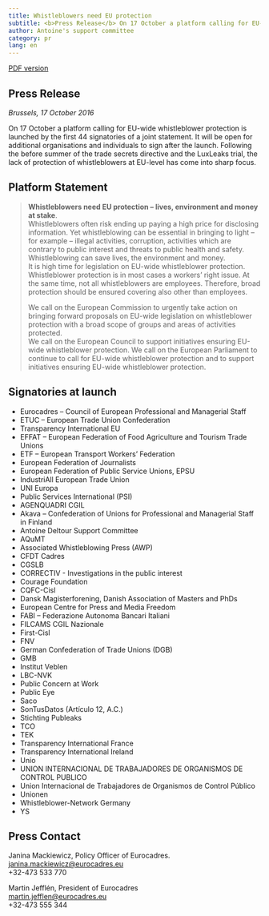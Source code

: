 ```yaml
---
title: Whistleblowers need EU protection
subtitle: <b>Press Release</b> On 17 October a platform calling for EU-wide whistleblower protection is launched by the first 44 signatories of a joint statement.
author: Antoine's support committee
category: pr
lang: en
---
```


<a href="/docs/pr/2016-10-17-pr-whistleblowerprotection-EN.pdf"><i class="fa fa-file-pdf-o"></i> <span>PDF version</span></a>

## Press Release

_Brussels, 17 October 2016_

On 17 October a platform calling for EU-wide whistleblower protection is launched by the first 44 signatories of a joint statement. It will be open for additional organisations and individuals to sign after the launch. Following the before summer of the trade secrets directive and the LuxLeaks trial, the lack of protection of whistleblowers at EU-level has come into sharp focus.
 
## Platform Statement

> **Whistleblowers need EU protection – lives, environment and money at stake**.  
> Whistleblowers often risk ending up paying a high price for disclosing information. Yet whistleblowing can be essential in bringing to light – for example – illegal activities, corruption, activities which are contrary to public interest and threats to public health and safety. Whistleblowing can save lives, the environment and money.  
> It is high time for legislation on EU-wide whistleblower protection.  
> Whistleblower protection is in most cases a workers’ right issue. At the same time, not all whistleblowers are employees. Therefore, broad protection should be ensured covering also other than employees.
> 
> We call on the European Commission to urgently take action on bringing forward proposals on EU-wide legislation on whistleblower protection with a broad scope of groups and areas of activities protected.  
> We call on the European Council to support initiatives ensuring EU-wide whistleblower protection.
> We call on the European Parliament to continue to call for EU-wide whistleblower protection and to support initiatives ensuring EU-wide whistleblower protection.

## Signatories at launch

  * Eurocadres – Council of European Professional and Managerial Staff
  * ETUC – European Trade Union Confederation
  * Transparency International EU
  * EFFAT – European Federation of Food Agriculture and Tourism Trade Unions
  * ETF – European Transport Workers’ Federation
  * European Federation of Journalists
  * European Federation of Public Service Unions, EPSU
  * IndustriAll European Trade Union
  * UNI Europa
  * Public Services International (PSI)
  * AGENQUADRI CGIL
  * Akava – Confederation of Unions for Professional and Managerial Staff in Finland
  * Antoine Deltour Support Committee
  * AQuMT
  * Associated Whistleblowing Press (AWP)
  * CFDT Cadres
  * CGSLB
  * CORRECTIV - Investigations in the public interest
  * Courage Foundation
  * CQFC-Cisl
  * Dansk Magisterforening, Danish Association of Masters and PhDs
  * European Centre for Press and Media Freedom
  * FABI – Federazione Autonoma Bancari Italiani
  * FILCAMS CGIL Nazionale
  * First-Cisl
  * FNV
  * German Confederation of Trade Unions (DGB)
  * GMB
  * Institut Veblen
  * LBC-NVK
  * Public Concern at Work
  * Public Eye
  * Saco
  * SonTusDatos (Artículo 12, A.C.)
  * Stichting Publeaks
  * TCO
  * TEK
  * Transparency International France
  * Transparency International Ireland
  * Unio
  * UNION INTERNACIONAL DE TRABAJADORES DE ORGANISMOS DE CONTROL PUBLICO
  * Union Internacional de Trabajadores de Organismos de Control Público
  * Unionen
  * Whistleblower-Network Germany
  * YS

## Press Contact

Janina Mackiewicz, Policy Officer of Eurocadres.  
janina.mackiewicz@eurocadres.eu  
+32-473 533 770

Martin Jefflén, President of Eurocadres  
martin.jefflen@eurocadres.eu  
+32-473 555 344
